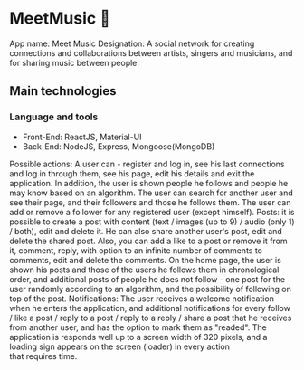 # MeetMusic 🎵

App name: Meet Music
Designation: A social network for creating connections and collaborations between artists, singers and musicians, and for sharing music between people.

## Main technologies

### Language and tools

- Front-End: ReactJS, Material-UI
- Back-End: NodeJS, Express, Mongoose(MongoDB)

Possible actions:
A user can - register and log in, see his last connections and log in through them, see his page, edit his details and exit the application.
In addition, the user is shown people he follows and people he may know based on an algorithm.
The user can search for another user and see their page, and their followers and those he follows them.
The user can add or remove a follower for any registered user (except himself).
Posts: it is possible to create a post with content (text / images (up to 9) / audio (only 1) / both), edit and delete it.
He can also share another user's post, edit and delete the shared post.
Also, you can add a like to a post or remove it from it, comment, reply, with option to an infinite number of comments to comments, edit and delete the comments.
On the home page, the user is shown his posts and those of the users he follows them in chronological order, and additional posts of people he does not follow - one post for the user randomly according to an algorithm, and the possibility of following on top of the post.
Notifications: The user receives a welcome notification when he enters the application, and additional notifications for every follow / like a post / reply to a post / reply to a reply / share a post that he receives from another user, and has the option to mark them as "readed".
The application is responds well up to a screen width of 320 pixels, and a loading sign appears on the screen (loader) in every action that requires time.
